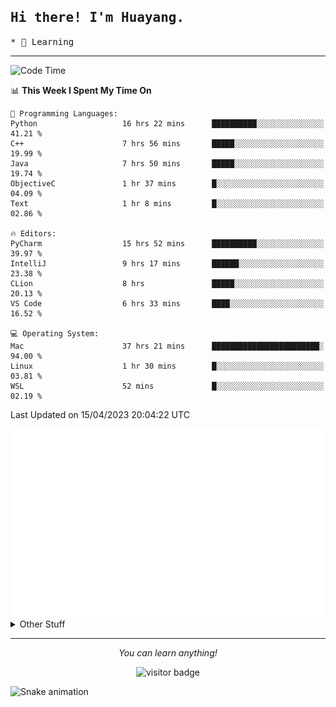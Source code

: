 <h2>
    <samp>Hi there! I'm Huayang.</samp>
</h2>
<p>
    <samp>
        * 🧐 Learning
    </samp>
</p>

<hr>

<!--START_SECTION:waka-->
![Code Time](http://img.shields.io/badge/Code%20Time-706%20hrs%206%20mins-blue)

📊 **This Week I Spent My Time On** 

```text
💬 Programming Languages: 
Python                   16 hrs 22 mins      ██████████░░░░░░░░░░░░░░░   41.21 % 
C++                      7 hrs 56 mins       █████░░░░░░░░░░░░░░░░░░░░   19.99 % 
Java                     7 hrs 50 mins       █████░░░░░░░░░░░░░░░░░░░░   19.74 % 
ObjectiveC               1 hr 37 mins        █░░░░░░░░░░░░░░░░░░░░░░░░   04.09 % 
Text                     1 hr 8 mins         █░░░░░░░░░░░░░░░░░░░░░░░░   02.86 % 

🔥 Editors: 
PyCharm                  15 hrs 52 mins      ██████████░░░░░░░░░░░░░░░   39.97 % 
IntelliJ                 9 hrs 17 mins       ██████░░░░░░░░░░░░░░░░░░░   23.38 % 
CLion                    8 hrs               █████░░░░░░░░░░░░░░░░░░░░   20.13 % 
VS Code                  6 hrs 33 mins       ████░░░░░░░░░░░░░░░░░░░░░   16.52 % 

💻 Operating System: 
Mac                      37 hrs 21 mins      ████████████████████████░   94.00 % 
Linux                    1 hr 30 mins        █░░░░░░░░░░░░░░░░░░░░░░░░   03.81 % 
WSL                      52 mins             █░░░░░░░░░░░░░░░░░░░░░░░░   02.19 % 
```


 Last Updated on 15/04/2023 20:04:22 UTC
<!--END_SECTION:waka-->

<picture>
    <img src="/github-metrics.svg" alt="github metrics" style='visibility:visible'>
</picture>

<details>
  <summary>Other Stuff</summary>
  <br />
<!--   
  <p align="left">
    <img height="180em" src="https://github-readme-streak-stats.herokuapp.com/?user=GuillaumeFalourd" />
    
  </p> -->

  * 🏆 Some GitHub statistical reports:
  
  <img width="100%" src="https://github-profile-trophy.vercel.app/?username=xmchxup&column=7">
  <p align="left">  
    <img height="180em" src="https://github-readme-stats.vercel.app/api?username=xmchxup&hide_border=true&show_icons=true&include_all_commits=true&bg_color=0,EC6C6C,FFD479,FFFC79,73FA79&theme=graywhite&locale=en" />
    <img height="180em" src="https://github-readme-stats.vercel.app/api/top-langs/?username=xmchxup&hide=css,scss,html&langs_count=8&hide_border=true&layout=compact&bg_color=0,73FA79,73FDFF,D783FF&theme=graywhite&locale=en" />
  </p>
  
  <img width="100%" src="https://github-profile-summary-cards.vercel.app/api/cards/profile-details?username=xmchxup&theme=github" />
 
</a>
</details>
<hr>
<p align="center">
    <i>You can learn anything!</i>
    <p align="center">
        <img src="https://visitor-badge.laobi.icu/badge?page_id=xmchxup" alt="visitor badge"/>       
    </p>
</p>

![Snake animation](https://github.com/XmchxUp/XmchxUp/blob/output/github-contribution-grid-snake.gif)


